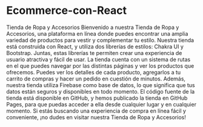 # Ecommerce-con-React
Tienda de Ropa y Accesorios
Bienvenido a nuestra Tienda de Ropa y Accesorios, una plataforma en línea donde puedes encontrar una amplia variedad de productos para vestir y complementar tu estilo.
Nuestra tienda está construida con React, y utiliza dos librerías de estilos: Chakra UI y Bootstrap. Juntas, estas librerías te permiten crear una experiencia de usuario atractiva y fácil de usar.
La tienda cuenta con un sistema de rutas en el que puedes navegar por las distintas páginas y ver los productos que ofrecemos. Puedes ver los detalles de cada producto, agregarlos a tu carrito de compras y hacer un pedido en cuestión de minutos.
Además, nuestra tienda utiliza Firebase como base de datos, lo que significa que tus datos están seguros y disponibles en todo momento.
El código fuente de la tienda está disponible en GitHub, y hemos publicado la tienda en GitHub Pages, para que puedas acceder a ella desde cualquier lugar y en cualquier momento.
Si estás buscando una experiencia de compra en línea fácil y conveniente, ¡no dudes en visitar nuestra Tienda de Ropa y Accesorios!
